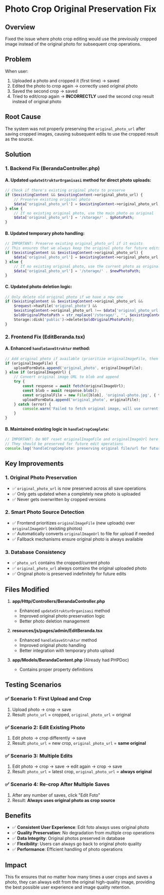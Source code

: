 # Photo Crop Original Preservation Fix

## Overview

Fixed the issue where photo crop editing would use the previously cropped image instead of the original photo for subsequent crop operations.

## Problem

When user:

1. Uploaded a photo and cropped it (first time) → saved
2. Edited the photo to crop again → correctly used original photo
3. Saved the second crop → saved
4. Tried to edit/crop again → **INCORRECTLY** used the second crop result instead of original photo

## Root Cause

The system was not properly preserving the `original_photo_url` after saving cropped images, causing subsequent edits to use the cropped result as the source.

## Solution

### 1. **Backend Fix (BerandaController.php)**

#### A. Updated `updateStrukturOrganisasi` method for direct photo uploads:

```php
// Check if there's existing original photo to preserve
if ($existingContent && $existingContent->original_photo_url) {
    // Preserve existing original photo
    $data['original_photo_url'] = $existingContent->original_photo_url;
} else {
    // If no existing original photo, use the main photo as original
    $data['original_photo_url'] = '/storage/' . $photoPath;
}
```

#### B. Updated temporary photo handling:

```php
// IMPORTANT: Preserve existing original_photo_url if it exists
// This ensures that we always keep the original photo for future edits
if ($existingContent && $existingContent->original_photo_url) {
    $data['original_photo_url'] = $existingContent->original_photo_url;
} else {
    // If no existing original photo, use the current photo as original
    $data['original_photo_url'] = '/storage/' . $newPhotoPath;
}
```

#### C. Updated photo deletion logic:

```php
// Only delete old original photo if we have a new one
if ($existingContent && $existingContent->original_photo_url &&
    $request->hasFile('original_photo') &&
    $existingContent->original_photo_url !== $data['original_photo_url']) {
    $oldOriginalPhotoPath = str_replace('/storage/', '', $existingContent->original_photo_url);
    Storage::disk('public')->delete($oldOriginalPhotoPath);
}
```

### 2. **Frontend Fix (EditBeranda.tsx)**

#### A. Enhanced `handleSaveStruktur` method:

```typescript
// Add original photo if available (prioritize originalImageFile, then originalImageUrl)
if (originalImageFile) {
    uploadFormData.append('original_photo', originalImageFile);
} else if (originalImageUrl) {
    // Convert original image URL to blob and append
    try {
        const response = await fetch(originalImageUrl);
        const blob = await response.blob();
        const originalFile = new File([blob], 'original-photo.jpg', { type: 'image/jpeg' });
        uploadFormData.append('original_photo', originalFile);
    } catch (error) {
        console.warn('Failed to fetch original image, will use current photo as original:', error);
    }
}
```

#### B. Maintained existing logic in `handleCropComplete`:

```typescript
// IMPORTANT: Do NOT reset originalImageFile and originalImageUrl here
// They should be preserved for future edit operations
console.log('handleCropComplete: preserving original file/url for future edits');
```

## Key Improvements

### 1. **Original Photo Preservation**

- ✅ `original_photo_url` is now preserved across all save operations
- ✅ Only gets updated when a completely new photo is uploaded
- ✅ Never gets overwritten by cropped versions

### 2. **Smart Photo Source Detection**

- ✅ Frontend prioritizes `originalImageFile` (new uploads) over `originalImageUrl` (existing photos)
- ✅ Automatically converts `originalImageUrl` to file for upload if needed
- ✅ Fallback mechanisms ensure original photo is always available

### 3. **Database Consistency**

- ✅ `photo_url` contains the cropped/current photo
- ✅ `original_photo_url` always contains the original uploaded photo
- ✅ Original photo is preserved indefinitely for future edits

## Files Modified

1. **app/Http/Controllers/BerandaController.php**

    - Enhanced `updateStrukturOrganisasi` method
    - Improved original photo preservation logic
    - Better photo deletion management

2. **resources/js/pages/admin/EditBeranda.tsx**

    - Enhanced `handleSaveStruktur` method
    - Improved original photo handling
    - Better integration with temporary photo upload

3. **app/Models/BerandaContent.php** (Already had PHPDoc)
    - Contains proper property definitions

## Testing Scenarios

### ✅ **Scenario 1: First Upload and Crop**

1. Upload photo → crop → save
2. Result: `photo_url` = cropped, `original_photo_url` = original

### ✅ **Scenario 2: Edit Existing Photo**

1. Edit photo → crop differently → save
2. Result: `photo_url` = new crop, `original_photo_url` = **same original**

### ✅ **Scenario 3: Multiple Edits**

1. Edit photo → crop → save → edit again → crop → save
2. Result: `photo_url` = latest crop, `original_photo_url` = **always original**

### ✅ **Scenario 4: Re-crop After Multiple Saves**

1. After any number of saves, click "Edit Foto"
2. Result: **Always uses original photo as crop source**

## Benefits

- ✅ **Consistent User Experience**: Edit foto always uses original photo
- ✅ **Quality Preservation**: No degradation from multiple crop operations
- ✅ **Data Integrity**: Original photos preserved in database
- ✅ **Flexibility**: Users can always go back to original photo quality
- ✅ **Performance**: Efficient handling of photo operations

## Impact

This fix ensures that no matter how many times a user crops and saves a photo, they can always edit from the original high-quality image, providing the best possible user experience and image quality retention.
